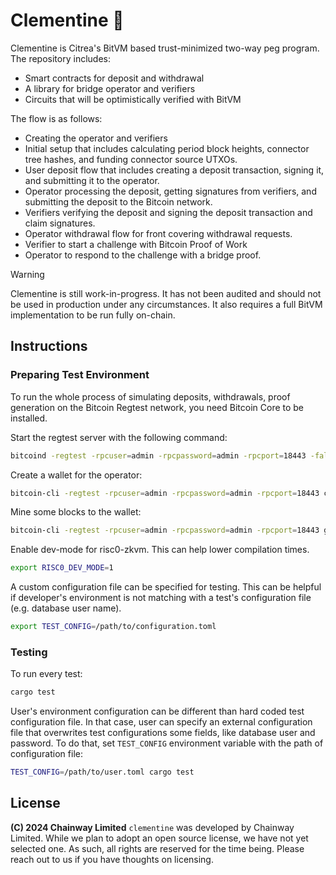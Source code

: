 # Clementine 🍊

Clementine is Citrea's BitVM based trust-minimized two-way peg program.
The repository includes:

- Smart contracts for deposit and withdrawal
- A library for bridge operator and verifiers
- Circuits that will be optimistically verified with BitVM

The flow is as follows:

- Creating the operator and verifiers
- Initial setup that includes calculating period block heights, connector tree hashes, and funding connector source UTXOs.
- User deposit flow that includes creating a deposit transaction, signing it, and submitting it to the operator.
- Operator processing the deposit, getting signatures from verifiers, and submitting the deposit to the Bitcoin network.
- Verifiers verifying the deposit and signing the deposit transaction and claim signatures.
- Operator withdrawal flow for front covering withdrawal requests.
- Verifier to start a challenge with Bitcoin Proof of Work
- Operator to respond to the challenge with a bridge proof.

> [!WARNING]
>
> Clementine is still work-in-progress. It has not been audited and should not be used in production under any circumstances. It also requires a full BitVM implementation to be run fully on-chain.

## Instructions

### Preparing Test Environment

To run the whole process of simulating deposits, withdrawals, proof generation
on the Bitcoin Regtest network, you need Bitcoin Core to be installed.

Start the regtest server with the following command:

```sh
bitcoind -regtest -rpcuser=admin -rpcpassword=admin -rpcport=18443 -fallbackfee=0.00001 -wallet=admin -txindex=1
```

Create a wallet for the operator:

```sh
bitcoin-cli -regtest -rpcuser=admin -rpcpassword=admin -rpcport=18443 createwallet "admin"
```

Mine some blocks to the wallet:

```sh
bitcoin-cli -regtest -rpcuser=admin -rpcpassword=admin -rpcport=18443 generatetoaddress 101 $(bitcoin-cli -regtest -rpcuser=admin -rpcpassword=admin -rpcport=18443 getnewaddress)
```

Enable dev-mode for risc0-zkvm. This can help lower compilation times.

```sh
export RISC0_DEV_MODE=1
```

A custom configuration file can be specified for testing. This can be helpful
if developer's environment is not matching with a test's configuration file
(e.g. database user name).

```sh
export TEST_CONFIG=/path/to/configuration.toml
```

### Testing

To run every test:

```sh
cargo test
```

User's environment configuration can be different than hard coded test
configuration file. In that case, user can specify an external configuration
file that overwrites test configurations some fields, like database user and
password. To do that, set `TEST_CONFIG` environment variable with the path of
configuration file:

```sh
TEST_CONFIG=/path/to/user.toml cargo test
```

## License

**(C) 2024 Chainway Limited** `clementine` was developed by Chainway Limited.
While we plan to adopt an open source license, we have not yet selected one. As
such, all rights are reserved for the time being. Please reach out to us if you
have thoughts on licensing.
